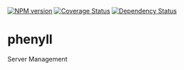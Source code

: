 [![NPM version](https://badge.fury.io/js/phenyll.png)](http://badge.fury.io/js/phenyll)
[![Coverage Status](https://coveralls.io/repos/phenyll/phenyll/badge.png)](https://coveralls.io/r/phenyll/phenyll)
[![Dependency Status](https://david-dm.org/phenyll/phenyll.png)](https://david-dm.org/phenyll/phenyll)

# phenyll

Server Management

